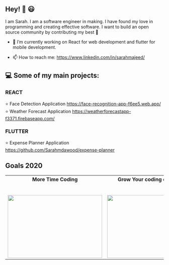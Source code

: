 ## Hey! :raising_hand: :smiley:

I am Sarah. I am a software engineer in making. I have found my love in programming and creating effective software.
I want to build an open source community by contributing my best :raised_hands: 


- 🔭 I’m currently working on React for web development and flutter for mobile development.

- 📫 How to reach me: https://www.linkedin.com/in/sarahmajeed/

## :computer: Some of my main projects:
  ### REACT     
  :star: Face Detection Application
    https://face-recognition-app-f6ee5.web.app/  
  :star: Weather Forecast Application 
    https://weatherforecastapp-f3371.firebaseapp.com/
  ### FLUTTER 
  :star: Expense Planner Application https://github.com/Sarahmdawood/expense-planner
  
## Goals 2020
<table>
  <tbody>
    <tr valign="top">
      <td width="20%" align="center">
        <span><strong>More Time Coding</strong></span><br><br><br>
        <img height="200px" src="https://media.giphy.com/media/5zs4qY7XRuYQHE6sS5/giphy.gif" width="300px">
      </td>
      <td width="20%" align="center">
        <span><strong>Grow Your coding community</strong></span><br><br><br>
        <img height="200px" src="https://media.giphy.com/media/3o7abBphHJngINCHio/giphy.gif" width="300px">
      </td>
      <td width="20%" align="center">
        <span><strong>Meet New People</strong></span><br><br><br>
        <img height="200px" src="https://media.giphy.com/media/3o7abBphHJngINCHio/giphy.gif" width="300px">
      </td>
      </tbody>
</table>
  

